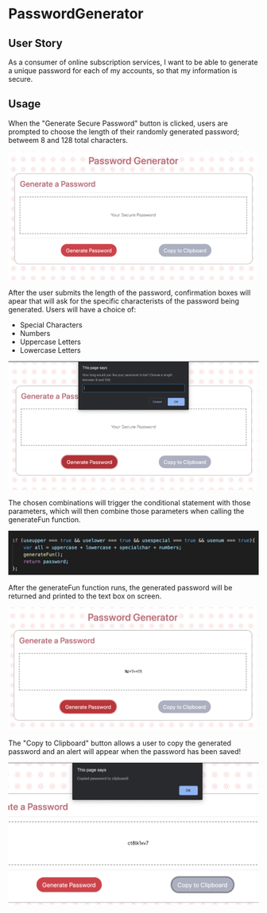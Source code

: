 # PasswordGenerator
## User Story
As a consumer of online subscription services, I want to be able to generate a unique password for each of my accounts, so that my information is secure.

## Usage
When the "Generate Secure Password" button is clicked, users are prompted to choose the length of their randomly generated password; betweem 8 and 128 total characters.

![interface](/images/interface.png)

After the user submits the length of the password, confirmation boxes will apear that will ask for the specific characterists of the password being generated. 
Users will have a choice of:
  * Special Characters
  * Numbers
  * Uppercase Letters
  * Lowercase Letters

![prompt](/images/prompt.png)

The chosen combinations will trigger the conditional statement with those parameters, which will then combine those parameters when calling the generateFun function.

![conditional](/images/if_state.png)

After the generateFun function runs, the generated password will be returned and printed to the text box on screen.

![result](/images/result.png)

The "Copy to Clipboard" button allows a user to copy the generated password and an alert will appear when the password has been saved!

![clip](/images/clipboard.png)
